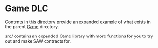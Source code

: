 # Game DLC

Contents in this directory provide an expanded example of what exists in the parent [Game](../) directory.

[src/](./src) contains an expanded Game library with more functions for you to try out and make SAW contracts for.